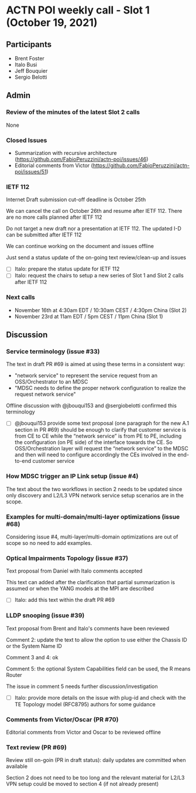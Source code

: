 # ACTN POI weekly call - Slot 1 (October 19, 2021)

## Participants
- Brent Foster
- Italo Busi
- Jeff Bouquier
- Sergio Belotti

## Admin

### Review of the minutes of the latest Slot 2 calls

None

### Closed Issues

- Summarization with recursive architecture (https://github.com/FabioPeruzzini/actn-poi/issues/46)
- Editorial comments from Victor (https://github.com/FabioPeruzzini/actn-poi/issues/51)

### IETF 112

Internet Draft submission cut-off deadline is October 25th

We can cancel the call on October 26th and resume after IETF 112. There are no more calls planned after IETF 112

Do not target a new draft nor a presentation at IETF 112. The updated I-D can be submitted after IETF 112

We can continue working on the document and issues offline

Just send a status update of the on-going text review/clean-up and issues

- [ ] Italo: prepare the status update for IETF 112
- [ ] Italo: request the chairs to setup a new series of Slot 1 and Slot 2 calls after IETF 112

### Next calls

- November 16th at 4:30am EDT / 10:30am CEST / 4:30pm China (Slot 2)
- November 23rd at 11am EDT / 5pm CEST / 11pm China (Slot 1)

## Discussion

### Service terminology (issue #33)

The text in draft PR #69 is aimed at using these terms in a consistent way:
- "network service" to represent the service request from an OSS/Orchestrator to an MDSC
- "MDSC needs to define the proper network configuration to realize the request network service"

Offline discussion with @jbouqui153 and @sergiobelotti confirmed this terminology

- [ ] @jbouqui153 provide some text proposal (one paragraph for the new A.1 section in PR #69) should be enough to clarify that customer service is from CE to CE while the “network service” is from PE to PE, including the configuration (on PE side) of the interface towards the CE. So OSS/Orchestration layer will request the “network service” to the MDSC and then will need to configure accordingly the CEs involved in the end-to-end customer service

### How MDSC trigger an IP Link setup (issue #4)

The text about the two workflows in section 2 needs to be updated since only discovery and L2/L3 VPN network service setup scenarios are in the scope.

### Examples for multi-domain/multi-layer optimizations (issue #68)

Considering issue #4, multi-layer/multi-domain optimizations are out of scope so no need to add examples.

### Optical Impairments Topology (issue #37)

Text proposal from Daniel with Italo comments accepted

This text can added after the clarification that partial summarization is assumed or when the YANG models at the MPI are described

- [ ] Italo: add this text within the draft PR #69

### LLDP snooping (issue #39)

Text proposal from Brent and Italo's comments have been reviewed

Comment 2: update the text to allow the option to use either the Chassis ID or the System Name ID

Comment 3 and 4: ok

Comment 5: the optional System Capabilities field can be used, the R means Router

The issue in comment 5 needs further discussion/investigation

- [ ] Italo: provide more details on the issue with plug-id and check with the TE Topology model (RFC8795) authors for some guidance

### Comments from Victor/Oscar (PR #70)

Editorial comments from Victor and Oscar to be reviewed offline

### Text review (PR #69)

Review still on-goin (PR in draft status): daily updates are committed when available

Section 2 does not need to be too long and the relevant material for L2/L3 VPN setup could be moved to section 4 (if not already present)
